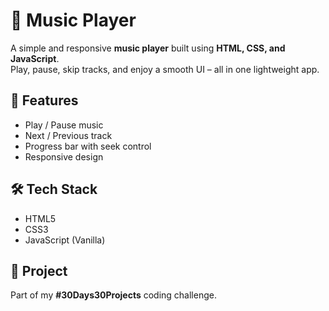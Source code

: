 # 🎵 Music Player

A simple and responsive **music player** built using **HTML, CSS, and JavaScript**.  
Play, pause, skip tracks, and enjoy a smooth UI – all in one lightweight app.

## 🔧 Features

- Play / Pause music
- Next / Previous track
- Progress bar with seek control
- Responsive design

<!-- ## 🚀 Live Demo

[Demo Link](#) _(Add your link here)_ -->

## 🛠️ Tech Stack

- HTML5
- CSS3
- JavaScript (Vanilla)

## 📌 Project

Part of my **#30Days30Projects** coding challenge.
